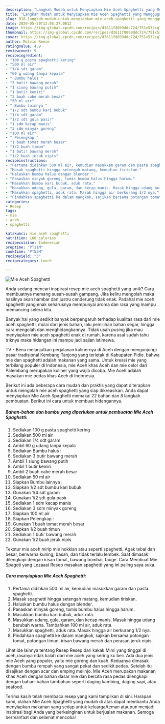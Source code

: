 ```yaml
---
description: "Langkah Mudah untuk Menyiapkan Mie Aceh Spaghetti yang Menggugah Selera"
title: "Langkah Mudah untuk Menyiapkan Mie Aceh Spaghetti yang Menggugah Selera"
slug: 918-langkah-mudah-untuk-menyiapkan-mie-aceh-spaghetti-yang-menggugah-selera
date: 2020-05-20T12:08:27.061Z
image: https://img-global.cpcdn.com/recipes/d3611f8099ddc724/751x532cq70/mie-aceh-spaghetti-foto-resep-utama.jpg
thumbnail: https://img-global.cpcdn.com/recipes/d3611f8099ddc724/751x532cq70/mie-aceh-spaghetti-foto-resep-utama.jpg
cover: https://img-global.cpcdn.com/recipes/d3611f8099ddc724/751x532cq70/mie-aceh-spaghetti-foto-resep-utama.jpg
author: Melvin Reese
ratingvalue: 4.9
reviewcount: 9
recipeingredient:
- "100 g pasta spaghetti kering"
- "500 ml air"
- "1/4 sdt garam"
- "60 g udang tanpa kepala"
- " Bumbu halus "
- "3 butir bawang merah"
- "1 siung bawang putih"
- "1 butir kemiri"
- "2 buah cabe merah besar"
- "50 ml air"
- " Bumbu lainnya "
- "1/2 sdt bumbu kari bubuk"
- "1/4 sdt garam"
- "1/2 sdt gula pasir"
- "1 sdm kecap manis"
- "3 sdm minyak goreng"
- "100 ml air"
- " Pelengkap "
- "1 buah tomat merah besar"
- "1/2 buah timun"
- "1 butir bawang merah"
- "1/2 buah jeruk nipis"
recipeinstructions:
- "Pertama didihkan 500 ml air, kemudian masukkan garam dan pasta spaghetti."
- "Masak spaghetti hingga setengah matang, kemudian tiriskan."
- "Haluskan bumbu halus dengan blender."
- "Panaskan minyak goreng, tumis bumbu halus hingga harum."
- "Masukkan bumbu kari bubuk, aduk rata."
- "Masukkan udang, gula, garam, dan kecap manis. Masak hingga udang berubah warna. Tambahkan 100 ml air, aduk rata."
- "Masukkan spaghetti, aduk rata. Masak hingga air berkurang 1/2 nya."
- "Pindahkan spaghetti ke dalam mangkok, sajikan bersama potongan tomat, potongan timun, irisan bawang merah dan perasan jeruk nipis."
categories:
- Resep
tags:
- mie
- aceh
- spaghetti

katakunci: mie aceh spaghetti 
nutrition: 160 calories
recipecuisine: Indonesian
preptime: "PT11M"
cooktime: "PT53M"
recipeyield: "3"
recipecategory: Lunch

---
```



![Mie Aceh Spaghetti](https://img-global.cpcdn.com/recipes/d3611f8099ddc724/751x532cq70/mie-aceh-spaghetti-foto-resep-utama.jpg)

Anda sedang mencari inspirasi resep mie aceh spaghetti yang unik? Cara membuatnya memang susah-susah gampang. Jika keliru mengolah maka hasilnya akan hambar dan justru cenderung tidak enak. Padahal mie aceh spaghetti yang enak seharusnya mempunyai aroma dan rasa yang mampu memancing selera kita.

Banyak hal yang sedikit banyak berpengaruh terhadap kualitas rasa dari mie aceh spaghetti, mulai dari jenis bahan, lalu pemilihan bahan segar, hingga cara mengolah dan menghidangkannya. Tidak usah pusing jika mau menyiapkan mie aceh spaghetti enak di rumah, karena asal sudah tahu triknya maka hidangan ini mampu jadi sajian istimewa.

TV - Benu melanjutkan perjalanan kulinernya di Aceh dengan mengunjungi pasar tradisional Kembang Tanjong yang terletak di Kabupaten Pidie. bahwa mie dan spaghetti adalah makanan yang sama. Untuk kreasi mie yang terbilang populer di Indonesia, mie Aceh khas Aceh dan mie celor dari Palembang merupakan kuliner yang wajib dicoba. Mie Aceh adalah masakan mie pedas khas Aceh di Indonesia.


Berikut ini ada beberapa cara mudah dan praktis yang dapat diterapkan untuk mengolah mie aceh spaghetti yang siap dikreasikan. Anda dapat menyiapkan Mie Aceh Spaghetti memakai 22 bahan dan 8 langkah pembuatan. Berikut ini cara untuk membuat hidangannya.

<!--inarticleads1-->

##### Bahan-bahan dan bumbu yang diperlukan untuk pembuatan Mie Aceh Spaghetti:

1. Sediakan 100 g pasta spaghetti kering
1. Sediakan 500 ml air
1. Sediakan 1/4 sdt garam
1. Ambil 60 g udang tanpa kepala
1. Sediakan  Bumbu halus :
1. Sediakan 3 butir bawang merah
1. Ambil 1 siung bawang putih
1. Ambil 1 butir kemiri
1. Ambil 2 buah cabe merah besar
1. Sediakan 50 ml air
1. Siapkan  Bumbu lainnya :
1. Siapkan 1/2 sdt bumbu kari bubuk
1. Gunakan 1/4 sdt garam
1. Gunakan 1/2 sdt gula pasir
1. Sediakan 1 sdm kecap manis
1. Sediakan 3 sdm minyak goreng
1. Siapkan 100 ml air
1. Siapkan  Pelengkap :
1. Gunakan 1 buah tomat merah besar
1. Siapkan 1/2 buah timun
1. Sediakan 1 butir bawang merah
1. Gunakan 1/2 buah jeruk nipis


Tekstur mie aceh mirip mie hokkian atau seperti spaghetti. Agak tebal dan besar, berwarna kuning, basah, dan tidak terlalu lembek. Saat dimasak dilengkapi dengan irisan tomat, bawang bombai, tauge. Cara Membuat Mie Spageti yang Lezaaat Resep masakan spaghetti yang ini paling saya suka. 

<!--inarticleads2-->

##### Cara menyiapkan Mie Aceh Spaghetti:

1. Pertama didihkan 500 ml air, kemudian masukkan garam dan pasta spaghetti.
1. Masak spaghetti hingga setengah matang, kemudian tiriskan.
1. Haluskan bumbu halus dengan blender.
1. Panaskan minyak goreng, tumis bumbu halus hingga harum.
1. Masukkan bumbu kari bubuk, aduk rata.
1. Masukkan udang, gula, garam, dan kecap manis. Masak hingga udang berubah warna. Tambahkan 100 ml air, aduk rata.
1. Masukkan spaghetti, aduk rata. Masak hingga air berkurang 1/2 nya.
1. Pindahkan spaghetti ke dalam mangkok, sajikan bersama potongan tomat, potongan timun, irisan bawang merah dan perasan jeruk nipis.


Lihat ide lainnya tentang Resep Resep dari kakak Mimi yang tinggal di aceh,rasanya ndak kalah dari mie aceh yang sering ku beli. Ada dua jenis mie Aceh yang populer, yaitu mie goreng dan kuah. Keduanya dimasak dengan bumbu rempah yang sangat pekat dan sedikit pedas. Setelah itu disajikan dengan acar dan emping melinjo. Mie Aceh merupakan makanan khas Aceh dengan bahan dasar mie dan bercita rasa pedas dilengkapi dengan bahan-bahan tambahan seperti daging kambing, daging sapi, atau seafood. 

Terima kasih telah membaca resep yang kami tampilkan di sini. Harapan kami, olahan Mie Aceh Spaghetti yang mudah di atas dapat membantu Anda menyiapkan makanan yang sedap untuk keluarga/teman ataupun menjadi inspirasi bagi Anda yang berkeinginan untuk berjualan makanan. Semoga bermanfaat dan selamat mencoba!
